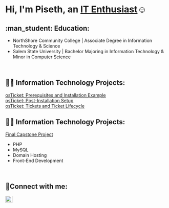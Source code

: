 <h1>Hi, I'm Piseth, an <a href="https://www.linkedin.com/in/piseth-sun-44bb771b3/" target="_blank">IT Enthusiast</a>☺</h1>

<h2> :man_student: Education:</h2>

<ul>
  <li>NorthShore Community College | Associate Degree in Information Technology & Science</li>
  <li>Salem State University | Bachelor Majoring in  Information Technology & Minor in Computer Science</li>
</ul>
<br>

<h2>👨‍💻 Information Technology Projects:</h2>
<a href="https://github.com/PisethSun/osTicket" target="_blank">osTicket: Prerequisites and Installation Example</a>
<br>
<a href="https://github.com/PisethSun/Post-Installation-Setp" target="_blank">osTicket: Post-Installation Setup</a>
<br>
<a href="https://github.com/PisethSun/Tickets-and-Ticket-Lifecycle" target="_blank">osTicket: Tickets and Ticket Lifecycle</a>



<h2>👨‍💻 Information Technology Projects:</h2>
<a href="https://nailspahelen.online/" target="_blank">Final Capstone Project</a>
<ul>
  <li>PHP</li>
  <li>MySQL</li>
  <li>Domain Hosting</li>
  <li>Front-End Development</li>
</ul>


<br>
<h2>🤳Connect with me:</h2>

[<img align="left" alt="Piseth | LinkedIn" width="22px" src="https://cdn.jsdelivr.net/npm/simple-icons@v3/icons/linkedin.svg" />][linkedin]

[linkedin]: https://linkedin.com/in/piseth-sun-44bb771b3/
